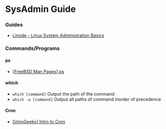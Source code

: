 # SysAdmin Guide

### Guides
+ [Linode - Linux System Administration Basics](https://www.linode.com/docs/tools-reference/linux-system-administration-basics/)

### Commands/Programs
#### ps
+ [[FreeBSD Man Pages] ps](http://www.freebsd.org/cgi/man.cgi?query=ps&manpath=SuSE+Linux/i386+11.3)

#### which
+ `which [command]` Output the path of the command
+ `which -a [command]` Output all paths of command inorder of precedence

#### Cron
+ [[UnixGeeks] Intro to Cron](http://www.unixgeeks.org/security/newbie/unix/cron-1.html)